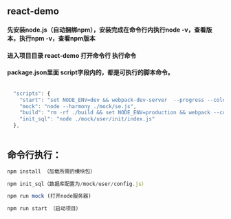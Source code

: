 ## react-demo

#### 先安装node.js（自动捆绑npm），安装完成在命令行内执行node -v，查看版本，执行npm -v，查看npm版本

#### 进入项目目录 react-demo 打开命令行 执行命令

#### package.json里面 script字段内的，都是可执行的脚本命令。

```js

  "scripts": {
    "start": "set NODE_ENV=dev && webpack-dev-server  --progress --colors",
    "mock": "node --harmony ./mock/se.js",
    "build": "rm -rf ./build && set NODE_ENV=production && webpack --config ./webpack.production.config.js --progress --colors",
    "init_sql": "node ./mock/user/init/index.js"
  },
  
```

## 命令行执行：

```js
npm install （加载所需的模块包）

npm init_sql（数据库配置为/mock/user/config.js）

npm run mock (打开node服务器)

npm run start （启动项目）
```
